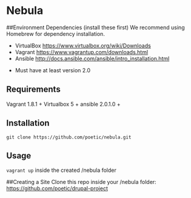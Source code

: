 # Nebula

##Environment Dependencies (install these first)
We recommend using Homebrew for dependency installation.

* VirtualBox https://www.virtualbox.org/wiki/Downloads
* Vagrant https://www.vagrantup.com/downloads.html
* Ansible http://docs.ansible.com/ansible/intro_installation.html
 - Must have at least version 2.0

## Requirements

Vagrant 1.8.1 +
Virtualbox 5 +
ansible 2.0.1.0 +

## Installation
`git clone https://github.com/poetic/nebula.git`

## Usage
`vagrant up` inside the created /nebula folder

##Creating a Site
Clone this repo inside your /nebula folder:
https://github.com/poetic/drupal-project

